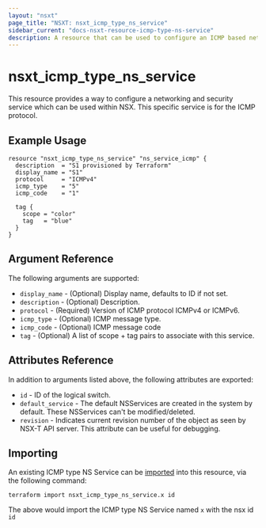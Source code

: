 ```yaml
---
layout: "nsxt"
page_title: "NSXT: nsxt_icmp_type_ns_service"
sidebar_current: "docs-nsxt-resource-icmp-type-ns-service"
description: A resource that can be used to configure an ICMP based networking and security service in NSX.
---
```


# nsxt_icmp_type_ns_service

This resource provides a way to configure a networking and security service which can be used within NSX. This specific service is for the ICMP protocol.

## Example Usage

```hcl
resource "nsxt_icmp_type_ns_service" "ns_service_icmp" {
  description  = "S1 provisioned by Terraform"
  display_name = "S1"
  protocol     = "ICMPv4"
  icmp_type    = "5"
  icmp_code    = "1"

  tag {
    scope = "color"
    tag   = "blue"
  }
}
```

## Argument Reference

The following arguments are supported:

* `display_name` - (Optional) Display name, defaults to ID if not set.
* `description` - (Optional) Description.
* `protocol` - (Required) Version of ICMP protocol ICMPv4 or ICMPv6.
* `icmp_type` - (Optional) ICMP message type.
* `icmp_code` - (Optional) ICMP message code
* `tag` - (Optional) A list of scope + tag pairs to associate with this service.

## Attributes Reference

In addition to arguments listed above, the following attributes are exported:

* `id` - ID of the logical switch.
* `default_service` - The default NSServices are created in the system by default. These NSServices can't be modified/deleted.
* `revision` - Indicates current revision number of the object as seen by NSX-T API server. This attribute can be useful for debugging.

## Importing

An existing ICMP type NS Service can be [imported][docs-import] into this resource, via the following command:

[docs-import]: /docs/import/index.html

```
terraform import nsxt_icmp_type_ns_service.x id
```

The above would import the ICMP type NS Service named `x` with the nsx id `id`
